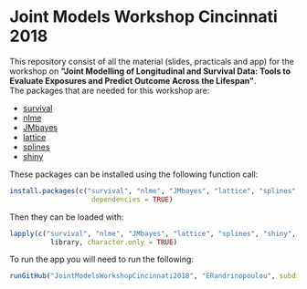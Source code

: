 # Joint Models Workshop Cincinnati 2018


This repository consist of all the material (slides, practicals and app) for the workshop on **"Joint Modelling of Longitudinal 
and Survival Data: Tools to Evaluate Exposures and Predict Outcome Across the Lifespan"**.
\
The packages that are needed for this workshop are: 
- [survival](http://cran.r-project.org/package=survival)
- [nlme](http://cran.r-project.org/package=nlme)
- [JMbayes](http://cran.r-project.org/package=JMbayes)
- [lattice](http://cran.r-project.org/package=lattice)
- [splines](http://cran.r-project.org/) 
- [shiny](http://cran.r-project.org/package=shiny)


These packages can be installed using the following function call:

```r
install.packages(c("survival", "nlme", "JMbayes", "lattice", "splines", "shiny", "shinyWidgets"), 
                    dependencies = TRUE)
```

Then they can be loaded with:
```r
lapply(c("survival", "nlme", "JMbayes", "lattice", "splines", "shiny", "shinyWidgets"), 
          library, character.only = TRUE)

```

To run the app you will need to run the following:

```r
runGitHub("JointModelsWorkshopCincinnati2018", "ERandrinopoulou", subdir = "shiny app/")
 ```
